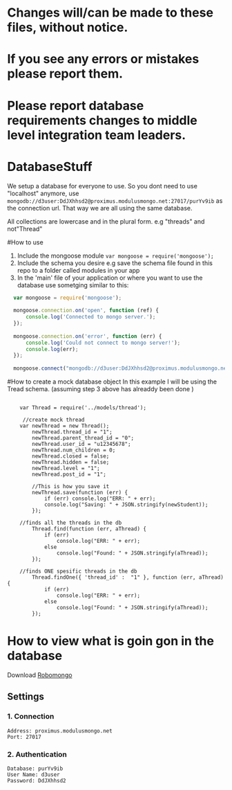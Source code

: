 

# Changes will/can be made to these files, without notice. 
# If you see any errors or mistakes please report them. 
# Please report database requirements changes to middle level integration team leaders. 


# DatabaseStuff
We setup a database for everyone to use. So you dont need to use "localhost" anymore, use `mongodb://d3user:DdJXhhsd2@proximus.modulusmongo.net:27017/purYv9ib` as the connection url. That way we are all using the same database. 

All collections are lowercase and in the plural form. e.g "threads" and not"Thread"


#How to use
1. Include the mongoose module `var mongoose = require('mongoose');`
2. Include the schema you desire e.g save the schema file found in this repo to a folder called modules in your app
3. In the 'main' file of your application or where you want to use the database use sometging similar to this:
```javascript
  var mongoose = require('mongoose');
  
  mongoose.connection.on('open', function (ref) {
      console.log('Connected to mongo server.');
  });
  
  mongoose.connection.on('error', function (err) {
      console.log('Could not connect to mongo server!');
      console.log(err);
  });
  
  mongoose.connect("mongodb://d3user:DdJXhhsd2@proximus.modulusmongo.net:27017/purYv9ib");
```
#How to create a mock database object 
In this example I will be using the Tread schema. (assuming step 3 above  has alreaddy been done )
```
   
    var Thread = require('../models/thread');
    
     //create mock thread 
    var newThread = new Thread();
        newThread.thread_id = "1";
        newThread.parent_thread_id = "0";
        newThread.user_id = "u12345678";
        newThread.num_children = 0;
        newThread.closed = false;
        newThread.hidden = false;
        newThread.level = "1";
        newThread.post_id = "1";  
        
        //This is how you save it 
        newThread.save(function (err) {
            if (err) console.log("ERR: " + err);
            console.log("Saving: " + JSON.stringify(newStudent));
        });

    //finds all the threads in the db
        Thread.find(function (err, aThread) {
            if (err)
                console.log("ERR: " + err);
            else
                console.log("Found: " + JSON.stringify(aThread));
        });
        
    //finds ONE spesific threads in the db
        Thread.findOne({ 'thread_id' :  "1" }, function (err, aThread) {
            if (err)
                console.log("ERR: " + err);
            else
                console.log("Found: " + JSON.stringify(aThread));
        });
```

# How to view what is goin gon in the database
Download [Robomongo](http://robomongo.org/)
## Settings
### 1. Connection
    Address: proximus.modulusmongo.net
    Port: 27017
### 2. Authentication
```
Database: purYv9ib
User Name: d3user
Password: DdJXhhsd2
```
